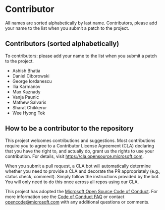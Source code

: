 Contributor
============

All names are sorted alphabetically by last name. 
Contributors, please add your name to the list when you submit a patch to the project.


Contributors  (sorted alphabetically)
-------------------------------------
To contributors: please add your name to the list when you submit a patch to the project.

* Ashish Bhatia
* Daniel Ciborowski
* George Iordanescu
* Ilia Karmanov
* Max Kaznady
* Vanja Paunic
* Mathew Salvaris
* Sharat Chikkerur
* Wee Hyong Tok

## How to be a contributor to the repository
This project welcomes contributions and suggestions.  Most contributions require you to agree to a
Contributor License Agreement (CLA) declaring that you have the right to, and actually do, grant us
the rights to use your contribution. For details, visit https://cla.opensource.microsoft.com.

When you submit a pull request, a CLA bot will automatically determine whether you need to provide
a CLA and decorate the PR appropriately (e.g., status check, comment). Simply follow the instructions
provided by the bot. You will only need to do this once across all repos using our CLA.

This project has adopted the [Microsoft Open Source Code of Conduct](https://opensource.microsoft.com/codeofconduct/).
For more information see the [Code of Conduct FAQ](https://opensource.microsoft.com/codeofconduct/faq/) or
contact [opencode@microsoft.com](mailto:opencode@microsoft.com) with any additional questions or comments.
